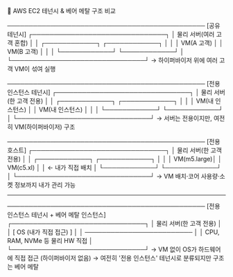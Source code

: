 
📌 AWS EC2 테넌시 & 베어 메탈 구조 비교

──────────────────────────────────────────────
[공유 테넌시]
 ┌───────────────────────────────┐
 │   물리 서버(여러 고객 혼합)     │
 │  ┌────────────┐  ┌────────────┐ │
 │  │ VM(A 고객) │  │ VM(B 고객) │ │
 │  └────────────┘  └────────────┘ │
 └───────────────────────────────┘
 → 하이퍼바이저 위에 여러 고객 VM이 섞여 실행

──────────────────────────────────────────────
[전용 인스턴스 테넌시]
 ┌───────────────────────────────┐
 │   물리 서버(한 고객 전용)       │
 │  ┌────────────┐  ┌────────────┐ │
 │  │ VM(내 인스턴스) │  │ VM(내 인스턴스) │ │
 │  └────────────┘  └────────────┘ │
 └───────────────────────────────┘
 → 서버는 전용이지만, 여전히 VM(하이퍼바이저) 구조

──────────────────────────────────────────────
[전용 호스트]
 ┌───────────────────────────────┐
 │   물리 서버(한 고객 전용)       │
 │  ┌────────────┐  ┌────────────┐ │
 │  │ VM(m5.large)│  │ VM(c5.xl) │ │ ← 내가 직접 배치
 │  └────────────┘  └────────────┘ │
 └───────────────────────────────┘
 → VM 배치·코어 사용량·소켓 정보까지 내가 관리 가능


---

──────────────────────────────────────────────
[전용 인스턴스 테넌시 + 베어 메탈 인스턴스]
 ┌───────────────────────────────┐
 │   물리 서버(한 고객 전용)       │
 │  [  OS (내가 직접 접근)  ]       │
 │   ─────────────────────────   │
 │   CPU, RAM, NVMe 등 물리 HW 직접 │
 └───────────────────────────────┘
 → VM 없이 OS가 하드웨어에 직접 접근 (하이퍼바이저 없음)
 → 여전히 '전용 인스턴스' 테넌시로 분류되지만 구조는 베어 메탈

